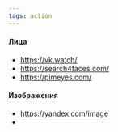 ```yaml
---
tags: action 
---
```


#### Лица
- https://vk.watch/
- https://search4faces.com/
- https://pimeyes.com/

#### Изображения
- https://yandex.com/image
- 